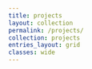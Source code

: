 ```yaml
---
title: projects
layout: collection
permalink: /projects/
collection: projects
entries_layout: grid
classes: wide
---
```

